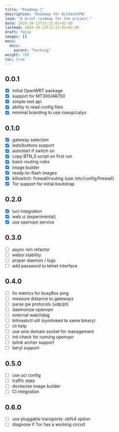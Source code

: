 ```yaml
---
title: "Roadmap 🚀"
description: "Roadmap for BitmaskVPN"
lead: "A brief roadmap for the project."
date: 2020-10-13T15:21:01+02:00
lastmod: 2020-10-13T15:21:01+02:00
draft: false
images: []
menu:
  docs:
    parent: "hacking"
weight: 700
toc: true
---
```


## 0.0.1
* [x] initial OpenWRT package
* [x] support for MT300/AR750
* [x] simple rest api
* [x] ability to read config files
* [x] minimal branding to use riseup/calyx

## 0.1.0
* [x] gateway selection
* [x] leds/buttons support
* [x] autostart if switch on
* [x] copy BTN_0 script on first run
* [x] basic routing rules
* [x] image builder
* [x] ready-to-flash images
* [x] killswitch: firewall/routing (use /etc/config/firewall)
* [x] Tor support for initial bootstrap

## 0.2.0
* [x] luci integration
* [x] web ui (experimental)
* [x] use openvpn service

## 0.3.0

* [ ] async nim refactor
* [ ] webui stability
* [ ] proper daemon / logs
* [ ] add password to telnet interface

## 0.4.0
* [ ] fix metrics for busyBox ping
* [ ] measure distance to gateways
* [ ] parse gw protocols (udp/pt)
* [ ] daemonize openvpn
* [ ] external watchdog
* [ ] bitmaskctl util (symlinked to same binary)
* [ ] cli help 
* [ ] use unix domain socket for management
* [ ] init check for running openvpn
* [ ] tplink archer support
* [ ] beryl support

## 0.5.0
* [ ] use uci config
* [ ] traffic stats
* [ ] dockerize image builder
* [ ] CI integration

## 0.6.0
* [ ] use pluggable transports: obfs4 option
* [ ] diagnose if Tor has a working circuit
